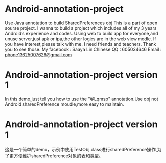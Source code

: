 # Android-annotation-project
Use Java annotation to build SharedPreferences obj
This is a part of open sourse project.
I wanna to build a project which includes all of my 3 years Android‘s experience and codes.
Using web to build app for everyone,and unuse server,just apk or ipa,the other logics are in the web view modle.
If you have interest,please talk with me. I need friends and teachers.
Thank you to see those.
   My facebook : Saaya Lin 
   Chinese QQ  : 605034646
   Email       : phone13625007626@gmail.com
# Android-annotation-project version 1
In this demo,just tell you how to use the "@Lqmsp" annotation.Use obj not Android sharedPreference moudle,more easy to maintain.
# Android-annotation-project version 1
这是一个简单的demo，示例中使用TestObj.class进行sharedPreference操作,为了更方便维护sharedPreference对象的表和类型。
